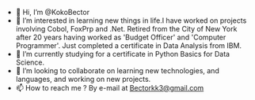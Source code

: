 - 👋 Hi, I’m @KokoBector
- 👀 I’m interested in learning new things in life.I have worked on projects involving Cobol, FoxPrp and .Net. Retired from the 
     City of New York after 20 years having worked as 'Budget Officer' and 'Computer Programmer'. Just completed a certificate in 
     Data Analysis from IBM.
- 🌱 I’m currently studying for a certificate in Python Basics for Data Science.
- 💞️ I’m looking to collaborate on learning new technologies, and languages, and working on new projects.
- 📫 How to reach me ?  By e-mail at Bectorkk3@gmail.com

<!---
KokoBector/KokoBector is a ✨ special ✨ repository because its `README.md` (this file) appears on your GitHub profile.
You can click the Preview link to take a look at your changes.
--->

